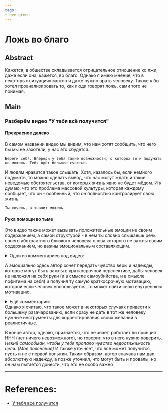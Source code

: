 ```yaml
---
tags:
- evergreen
---
```


# Ложь во благо
## Abstract
Кажется, в обществе складывается отрицательное отношение ко лжи, даже если она, кажется, во благо. Однако я имею мнение, что в некоторых ситуациях можно и даже нужно врать человеку. Также я бы хотел проанализировать то, как люди говорят ложь, сами того не понимая.
## Main
### Разберём видео "У тебя всё получится"
#### Прекрасное далеко
В самом названии видео мы видим, что нам хотят сообщить, что чего бы мы не захотели, у нас это сбудется.
```
Береги себя. Впереди у тебя такие возможности, о которых ты и подумать не можешь. Тебя ждёт большое счастье.
```
И людям нравится такое слышать. Хотя, казалось бы, если немного подумать, то можно сделать вывод, что нас могут ждать и такие неведомые обстоятельства, от которых жизнь явно не будет мёдом. И я думаю, что это проблема массовой культуры, которая каждому сообщает, что он - особенный, что он полностью контролирует свою жизнь.
```
Ты хочешь, а значит можешь
```
#### Рука помощи во тьме
Это видео также может вызывать положительные эмоции не своим содержанием, а самой структурой - в нём ты словно слышаешь речь своего абстрактного близкого человека слова которого не важны своим содержанием, но важны эмоциональным составляющим.
<details><summary>Одни из комментариев под видео:</summary>
<pre>Никогда, никогда я не слышал этих слов... Ни от родителей, ни от тех, которых я считал близкими. Это было так важно понять, что ты можешь, просто можешь все.
</pre>
<pre>
Мне сейчас так нужны были эти слова!!!!! Когда ты на грани, кто то должен тебе сказать. Даже родные лишь давят. Спасибо за волщебство!
</pre>
<pre>
Это как запись от какого-то близкого человека которого нету с нами типо с далёкого прошлого... Блин плакать хочется!!!! Подписался! Спасибо за мотивации у меня скоро ОГЭ иии я вспомню именно те слов"у тебя всё получится"!!!! Спасибо!!!!!! 💓💓💓😭🥺❤️❤️
</pre>
</details>


А эмоциально здесь автор хочет передать чувство веры и надежды, которые могут быть важны в краткосрочной перспективе, дабы человек не наложил на себя руки (и в смысле самоубийства, и в смысле пофигима на себя) и получил ту самую краткосрочную мотивацию, которой если человек воспользуется, то может найти свою внутреннюю мотивацию. 
<details><summary>Ещё комментарии:</summary>
<pre>
Спасибо автору этого канала. Я очень ей благодарна, ты помогла мне выйти из долгой депрессии. 2 месяца я ревела и не с кем не общалась, и после просмотра этих роликов моя жизнь изменилась. Я больше не плачу, у меня всё хорошо ✨
</pre>
<pre>
Каждый раз когда я опускаю руки, пускаю все на самотёк, меня спасает это видео... новый глоток... новый рывок... новое будущее
</pre>
</details>
Однако я считаю, что такое может в некоторых случаях привести к большему разачарованию, если сразу не дать в тот же человеку нужные инструменты для корректирования своих желаний в реалистичные.

В конце автор, однако, признается, что не знает, работает ли принцип ННН (нет ничего невозможного), но говорит, что в него нужно поверить. *Некий самообман, чтобы у тебя пропало чувство недостижимости цели. (Моё пояснение)*
И также уточняет, что всё может получится, пусть и не с первой попытки.
Таким образом, автор сначала нам дал абсолютную надежду, а позже уточнил, что могут быть и провалы, но он нам пытается донести, что это не особо важно
***

# References:
- [У тебя всё получится](https://www.youtube.com/watch?v=WgN7EFh_bbU)